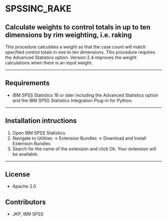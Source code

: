 # SPSSINC_RAKE
## Calculate weights to control totals in up to ten dimensions by rim weighting, i.e. raking
 This procedure calculates a weight so that the case count   will match specified control totals in one to ten dimensions.  This   procedure requires the Advanced Statistics option.  Version 2.4 improves the weight calculations when there is an input weight.

---
Requirements
----
- IBM SPSS Statistics 18 or later including the Advanced Statistics option and the IBM SPSS Statistics Integration Plug-in for Python.

---
Installation intructions
----
1. Open IBM SPSS Statistics
2. Navigate to Utilities -> Extension Bundles -> Download and Install Extension Bundles
3. Search for the name of the extension and click Ok. Your extension will be available.

---
License
----

- Apache 2.0
                              
Contributors
----

  - JKP, IBM SPSS
